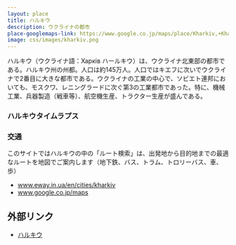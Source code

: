 ```yaml
---
layout: place
title: ハルキウ
description: ウクライナの都市
place-googlemaps-link: https://www.google.co.jp/maps/place/Kharkiv,+Kharkiv+Oblast,+Ukraine/
image: css/images/kharkiv.png
---
```

ハルキウ（ウクライナ語：Харків ハールキウ）は、ウクライナ北東部の都市である。ハルキウ州の州都。人口は約145万人。人口ではキエフに次いでウクライナで2番目に大きな都市である。ウクライナの工業の中心で、ソビエト連邦においても、モスクワ、レニングラードに次ぐ第3の工業都市であった。特に、機械工業、兵器製造（戦車等）、航空機生産、トラクター生産が盛んである。

### ハルキウタイムラプス
<div class="lazyload">
<!--
<div class="video-container"><iframe src="http://www.youtube.com/embed/2YCVdB-jFQE?html5=1" frameborder="0"></iframe></div>
-->
</div>

### 交通

このサイトではハルキウの中の「ルート検索」は、出発地から目的地までの最適なルートを地図でご案内します（地下鉄、バス、トラム、トロリーバス、車、歩）

* <a href="http://www.eway.in.ua/en/cities/kharkiv">www.eway.in.ua/en/cities/kharkiv</a>
* <a href="https://www.google.co.jp/maps/place/Kharkiv,+Kharkiv+Oblast,+Ukraine/">www.google.co.jp/maps</a>

## 外部リンク
* <a href="http://ja.wikipedia.org/wiki/%E3%83%8F%E3%83%AB%E3%82%AD%E3%82%A6">ハルキウ</a>
